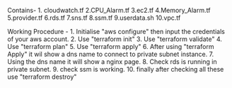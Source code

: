 Contains-
    1. cloudwatch.tf
    2.CPU_Alarm.tf
    3.ec2.tf
    4.Memory_Alarm.tf
    5.provider.tf
    6.rds.tf
    7.sns.tf
    8.ssm.tf
    9.userdata.sh
    10.vpc.tf

Working Procedure - 
                    1. Initialise "aws configure" then input the credentials of your aws account.
                    2. Use "terraform init" 
                    3. Use "terraform validate"
                    4. Use "terraform plan"
                    5. Use "terraform apply"
                    6. After using "terraform Apply" it wil show a dns name to connect to private subnet instance.
                    7. Using the dns name it will show a nginx page.
                    8. Check rds is running in private subnet.
                    9. check ssm is working.
                    10. finally after checking all these use "terraform destroy"
